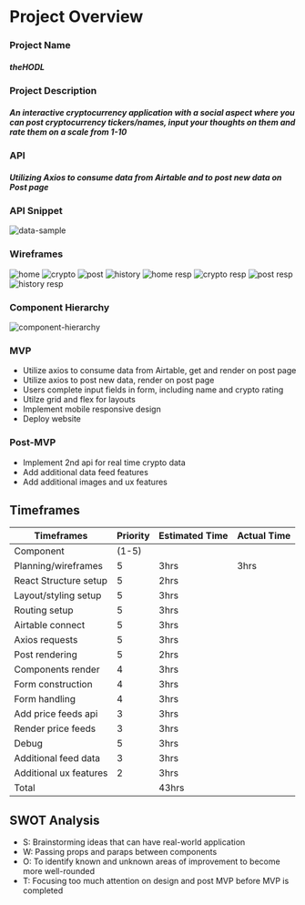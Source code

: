 # Project Overview

### Project Name

##### theHODL

### Project Description

##### An interactive cryptocurrency application with a social aspect where you can post cryptocurrency tickers/names, input your thoughts on them and rate them on a scale from 1-10

### API

##### Utilizing Axios to consume data from Airtable and to post new data on Post page

### API Snippet
![data-sample](https://user-images.githubusercontent.com/70818713/134046648-d863db0e-644d-4dcd-8f1e-dc5f0269d292.png)


### Wireframes
![home](https://user-images.githubusercontent.com/70818713/134046166-0ce41483-8db4-4aff-936c-84abf5d8ffb5.png)
![crypto](https://user-images.githubusercontent.com/70818713/134046226-be5926c2-702a-4619-8b8f-1d90a5bf5093.png)
![post](https://user-images.githubusercontent.com/70818713/134046249-6860ca94-3914-4dff-ab68-16f326cc25b6.png)
![history](https://user-images.githubusercontent.com/70818713/134046280-bc07e1f3-7ed1-4e90-804a-9dfb95c15a81.png)
![home resp](https://user-images.githubusercontent.com/70818713/134046303-d0a77307-3ee1-479c-a563-dd260391dc6d.png)
![crypto resp](https://user-images.githubusercontent.com/70818713/134046351-ff729e6a-34ec-4fa3-a044-6bd61bfa3767.png)
![post resp](https://user-images.githubusercontent.com/70818713/134046375-da7da97b-d3ba-4694-95cd-a0482ff0704b.png)
![history resp](https://user-images.githubusercontent.com/70818713/134046395-76ab7a7b-86db-4522-a594-4794e732e894.png)

### Component Hierarchy
![component-hierarchy](https://user-images.githubusercontent.com/70818713/134046486-f9dff0b4-da2a-48db-8e74-239cb9a62b1b.png)


### MVP

- Utilize axios to consume data from Airtable, get and render on post page
- Utilize axios to post new data, render on post page
- Users complete input fields in form, including name and crypto rating
- Utilze grid and flex for layouts 
- Implement mobile responsive design
- Deploy website

### Post-MVP

- Implement 2nd api for real time crypto data
- Add additional data feed features
- Add additional images and ux features

## Timeframes

| Timeframes             | Priority | Estimated Time | Actual Time |
| ---------------------- | -------- | -------------- | ----------- |
| Component              | (1-5)    |                |             |
| Planning/wireframes    | 5        | 3hrs           | 3hrs        |
| React Structure setup  | 5        | 2hrs           |             |
| Layout/styling setup   | 5        | 3hrs           |             |
| Routing setup          | 5        | 3hrs           |             |
| Airtable connect       | 5        | 3hrs           |             |
| Axios requests         | 5        | 3hrs           |             |
| Post rendering         | 5        | 2hrs           |             |
| Components render      | 4        | 3hrs           |             |
| Form construction      | 4        | 3hrs           |             |
| Form handling          | 4        | 3hrs           |             |
| Add price feeds api    | 3        | 3hrs           |             |
| Render price feeds     | 3        | 3hrs           |             |
| Debug                  | 5        | 3hrs           |             |
| Additional feed data   | 3        | 3hrs           |             |
| Additional ux features | 2        | 3hrs           |             |
| Total                  |          | 43hrs          |             |

## SWOT Analysis

- S: Brainstorming ideas that can have real-world application
- W: Passing props and paraps between components
- O: To identify known and unknown areas of improvement to become more well-rounded
- T: Focusing too much attention on design and post MVP before MVP is completed